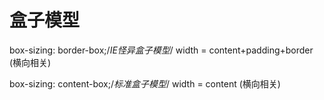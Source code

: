 
# 盒子模型

box-sizing: border-box;/*IE怪异盒子模型*/
width = content+padding+border (横向相关)

box-sizing: content-box;/*标准盒子模型*/
width = content (横向相关)